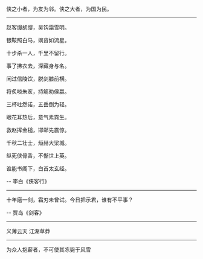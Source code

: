 侠之小者，为友为邻。侠之大者，为国为民。

---

赵客缦胡缨，吴钩霜雪明。

银鞍照白马，飒沓如流星。

十步杀一人，千里不留行。

事了拂衣去，深藏身与名。

闲过信陵饮，脱剑膝前横。

将炙啖朱亥，持觞劝侯嬴。

三杯吐然诺，五岳倒为轻。

眼花耳热后，意气素霓生。

救赵挥金槌，邯郸先震惊。

千秋二壮士，烜赫大梁城。

纵死侠骨香，不惭世上英。

谁能书阁下，白首太玄经。

-- 李白《侠客行》

---


十年磨一剑，霜刃未曾试。今日把示君，谁有不平事？

-- 贾岛《剑客》

---

义薄云天  江湖草莽

---

为众人抱薪者，不可使其冻毙于风雪

